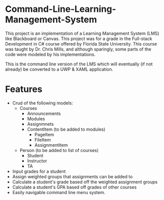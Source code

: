 # Command-Line-Learning-Management-System
This project is an implementation of a Learning Management System (LMS) like Blackboard or Canvas. This project was for a grade in the Full-stack Development in C# course 
offered by Florida State University. This course was taught by Dr. Chris Mills, and although sparingly, some parts of the code were modeled by his implementations.

This is the command line version of the LMS which will eventually (if not already) be converted to a UWP & XAML application.

# Features
* Crud of the following models:
  * Courses
    * Announcements
    * Modules
    * Assignmnets
    * ContentItem (to be added to modules)
      * PageItem
      * FileItem
      * AssignmentItem
  * Person (to be added to list of courses)
    * Student
    * Instructor
    * TA
* Input grades for a student
* Assign weighted groups that assignments can be added to
* Calculate a student's grade based off the weighted assignment groups
* Calculate a student's GPA based off grades of other courses
* Easily navigable command line menu system.
